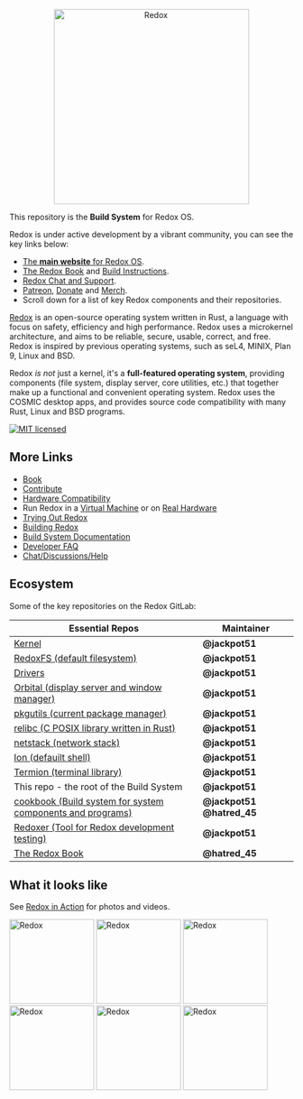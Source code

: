 <p align="center">
<img alt="Redox" width="346" src="https://gitlab.redox-os.org/redox-os/assets/raw/master/logos/redox/logo.png">
</p>

This repository is the **Build System** for Redox OS.

Redox is under active development by a vibrant community, you can see the key links below:

- [The **main website** for Redox OS](https://www.redox-os.org).
- [The Redox Book](https://doc.redox-os.org/book/) and [Build Instructions](https://doc.redox-os.org/book/podman-build.html).
- [Redox Chat and Support](https://matrix.to/#/#redox-join:matrix.org).
- [Patreon](https://www.patreon.com/redox_os), [Donate](https://redox-os.org/donate/) and [Merch](https://redox-os.creator-spring.com/).
- Scroll down for a list of key Redox components and their repositories.

[Redox](https://www.redox-os.org) is an open-source operating system written in Rust, a language with focus on safety, efficiency and high performance. Redox uses a microkernel architecture, and aims to be reliable, secure, usable, correct, and free. Redox is inspired by previous operating systems, such as seL4, MINIX, Plan 9, Linux and BSD.

Redox _is not_ just a kernel, it's a **full-featured operating system**, providing components (file system, display server, core utilities, etc.) that together make up a functional and convenient operating system. Redox uses the COSMIC desktop apps, and provides source code compatibility with many Rust, Linux and BSD programs.

[![MIT licensed](https://img.shields.io/badge/license-MIT-blue.svg)](./LICENSE)

## More Links

- [Book](https://doc.redox-os.org/book/)
- [Contribute](CONTRIBUTING.md)
- [Hardware Compatibility](https://doc.redox-os.org/book/hardware-support.html)
- Run Redox in a [Virtual Machine](https://doc.redox-os.org/book/running-vm.html) or on [Real Hardware](https://doc.redox-os.org/book/real-hardware.html)
- [Trying Out Redox](https://doc.redox-os.org/book/trying-out-redox.html)
- [Building Redox](https://doc.redox-os.org/book/podman-build.html)
- [Build System Documentation](https://doc.redox-os.org/book/build-system-reference.html)
- [Developer FAQ](https://doc.redox-os.org/book/developer-faq.html)
- [Chat/Discussions/Help](https://doc.redox-os.org/book/chat.html)

## Ecosystem

Some of the key repositories on the Redox GitLab:

| Essential Repos                                                                      | Maintainer
|--------------------------------------------------------------------------------------|---------------------------
| [Kernel](https://gitlab.redox-os.org/redox-os/kernel)                                | **@jackpot51**
| [RedoxFS (default filesystem)](https://gitlab.redox-os.org/redox-os/redoxfs)         | **@jackpot51**
| [Drivers](https://gitlab.redox-os.org/redox-os/drivers)                              | **@jackpot51**
| [Orbital (display server and window manager)](https://gitlab.redox-os.org/redox-os/orbital) | **@jackpot51**
| [pkgutils (current package manager)](https://gitlab.redox-os.org/redox-os/pkgutils)  | **@jackpot51**
| [relibc (C POSIX library written in Rust)](https://gitlab.redox-os.org/redox-os/relibc)            | **@jackpot51**
| [netstack (network stack)](https://gitlab.redox-os.org/redox-os/netstack)                            | **@jackpot51**
| [Ion (defauilt shell)](https://gitlab.redox-os.org/redox-os/ion)                              | **@jackpot51**
| [Termion (terminal library)](https://gitlab.redox-os.org/redox-os/termion)           | **@jackpot51**
| This repo - the root of the Build System                                             | **@jackpot51**
| [cookbook (Build system for system components and programs)](https://gitlab.redox-os.org/redox-os/cookbook) | **@jackpot51** **@hatred_45**
| [Redoxer (Tool for Redox development testing)](https://gitlab.redox-os.org/redox-os/redoxer) | **@jackpot51**
| [The Redox Book](https://gitlab.redox-os.org/redox-os/book)                          | **@hatred_45**

## What it looks like

See [Redox in Action](https://www.redox-os.org/screens/) for photos and videos.

<img alt="Redox" height="150" src="https://gitlab.redox-os.org/redox-os/website/-/raw/master/static/img/screenshot/orbital-visual.png">
<img alt="Redox" height="150" src="https://gitlab.redox-os.org/redox-os/website/-/raw/master/static/img/screenshot/cosmic-programs.png">
<img alt="Redox" height="150" src="https://gitlab.redox-os.org/redox-os/website/-/raw/master/static/img/screenshot/cosmic-term-screenfetch.png">

<img alt="Redox" height="150" src="https://gitlab.redox-os.org/redox-os/website/-/raw/master/static/img/screenshot/cosmic-edit-redox.png">
<img alt="Redox" height="150" src="https://gitlab.redox-os.org/redox-os/website/-/raw/master/static/img/screenshot/image-viewer.png">
<img alt="Redox" height="150" src="https://gitlab.redox-os.org/redox-os/assets/raw/master/screenshots/Boot.png">
